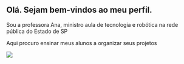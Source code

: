 ## Olá. Sejam bem-vindos ao meu perfil.

Sou a professora Ana, ministro aula de tecnologia e robótica na rede pública do Estado de SP

Aqui procuro ensinar meus alunos a organizar seus projetos

![](https://media.tenor.com/B-1jjwAsCvgAAAAM/snoopy-peanuts.gif)
